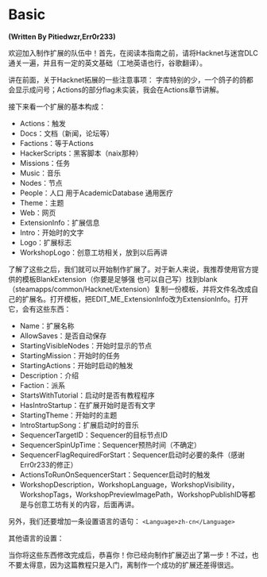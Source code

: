 # Basic

**\(Written By Pitiedwzr,Err0r233\)**

欢迎加入制作扩展的队伍中！首先，在阅读本指南之前，请将Hacknet与迷宫DLC通关一遍，并且有一定的英文基础（工地英语也行，谷歌翻译）。

讲在前面，关于Hacknet拓展的一些注意事项： 字库特别的少，一个鸽子的鸽都会显示成问号；Actions的部分flag未实装，我会在Actions章节讲解。

接下来看一个扩展的基本构成：

* Actions：触发
* Docs：文档（新闻，论坛等）
* Factions：等于Actions
* HackerScripts：黑客脚本（naix那种）
* Missions：任务
* Music：音乐
* Nodes：节点
* People：人口 用于AcademicDatabase 通用医疗
* Theme：主题
* Web：网页
* ExtensionInfo：扩展信息
* Intro：开始时的文字
* Logo：扩展标志
* WorkshopLogo：创意工坊相关，放到以后再讲

了解了这些之后，我们就可以开始制作扩展了。对于新人来说，我推荐使用官方提供的模板BlankExtension（你要是足够强 也可以自己写）找到blank（steamapps\/common\/Hacknet\/Extension）复制一份模板，并将文件名改成自己的扩展名。打开模板，把EDIT\_ME\_ExtensionInfo改为ExtensionInfo。打开它，会有这些东西：

* Name：扩展名称
* AllowSaves：是否自动保存
* StartingVisibleNodes：开始时显示的节点
* StartingMission：开始时的任务
* StartingActions：开始时启动的触发
* Description：介绍
* Faction：派系
* StartsWithTutorial：启动时是否有教程程序
* HasIntroStartup：在扩展开始时是否有文字
* StartingTheme：开始时的主题
* IntroStartupSong：扩展启动时的音乐
* SequencerTargetID：Sequencer的目标节点ID
* SequencerSpinUpTime：Sequencer预热时间（不确定）
* SequencerFlagRequiredForStart：Sequencer启动时必要的条件（感谢Err0r233的修正）
* ActionsToRunOnSequencerStart：Sequencer启动时的触发
* WorkshopDescription，WorkshopLanguage，WorkshopVisibility，WorkshopTags，WorkshopPreviewImagePath，WorkshopPublishID等都是与创意工坊有关的内容，后面再讲。

另外，我们还要增加一条设置语言的语句： `<Language>zh-cn</Language>`

其他语言的设置：

当你将这些东西修改完成后，恭喜你！你已经向制作扩展迈出了第一步！不过，也不要太得意，因为这篇教程只是入门，离制作一个成功的扩展还差得很远。

